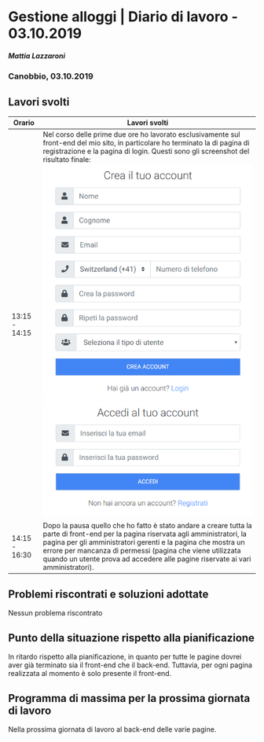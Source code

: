 # Gestione alloggi | Diario di lavoro - 03.10.2019

##### Mattia Lazzaroni

### Canobbio, 03.10.2019

## Lavori svolti

| Orario        | Lavori svolti   |
| ------------- | --------------- |
| 13:15 - 14:15 | Nel corso delle prime due ore ho lavorato esclusivamente sul front-end del mio sito, in particolare ho terminato la di pagina di registrazione e la pagina di login. Questi sono gli screenshot del risultato finale: ![Signup](../Implementazione/Screenshot-Implementazione/SignupPage.png) ![Login](../Implementazione/Screenshot-Implementazione/LoginPage.png) |
| 14:15 - 16:30 | Dopo la pausa quello che ho fatto è stato andare a creare tutta la parte di front-end per la pagina riservata agli amministratori, la pagina per gli amministratori gerenti e la pagina che mostra un errore per mancanza di permessi (pagina che viene utilizzata quando un utente prova ad accedere alle pagine riservate ai vari amministratori). |

## Problemi riscontrati e soluzioni adottate
Nessun problema riscontrato

## Punto della situazione rispetto alla pianificazione
In ritardo rispetto alla pianificazione, in quanto per tutte le pagine dovrei aver già terminato sia il front-end che il back-end. Tuttavia, per ogni pagina realizzata al momento è solo presente il front-end.

## Programma di massima per la prossima giornata di lavoro
Nella prossima giornata di lavoro al back-end delle varie pagine.
